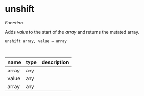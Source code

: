# unshift

_Function_

Adds _value_ to the start of the _array_ and returns the mutated array.

<pre><code>unshift array, value &rarr; array</code></pre>
<br>

| name | type | description |
|------|------|-------------|
|array|any||
|value|any||
|array|any||


